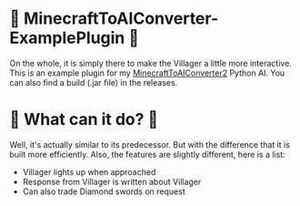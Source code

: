 # 🔌 MinecraftToAIConverter-ExamplePlugin 🔌 
On the whole, it is simply there to make the Villager a little more interactive.
This is an example plugin for my <a href="https://github.com/Fidode07/MinecraftToAIConverter2">MinecraftToAIConverter2</a> Python AI. You can also find a build (.jar file) in the releases.

# 📙 What can it do? 📙
Well, it's actually similar to its predecessor. But with the difference that it is built more efficiently. Also, the features are slightly different, here is a list:
- Villager lights up when approached
- Response from Villager is written about Villager
- Can also trade Diamond swords on request
